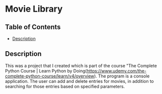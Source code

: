 # Movie Library

## Table of Contents

* [Description](#description)
## Description

This was a project that I created which is part of the course "The Complete Python Course | Learn Python by Doing(https://www.udemy.com/the-complete-python-course/learn/v4/overview).
The program is a console application. The user can add and delete entries for movies, in addition to searching for those entries based on specified parameters.  
